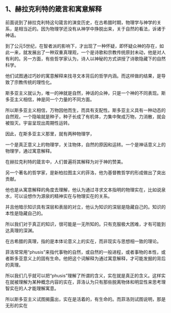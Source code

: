 <h2>1、赫拉克利特的箴言和寓意解释</h2><p data-pid="KcAOYL3d">前面说到了赫拉克利特这句箴言的演变历史，在古希腊时期，物理学与神学的关系，是相当近的。因为物理学还没有从神学中挣脱出来，关于自然的看法，诉诸于神话。</p><p data-pid="7SoTKnOu">到了公元5世纪，在智者派的影响下，才出现了一种怀疑，即怀疑众神的存在，如此一来，就发展出了一种双重真理观，一个是诗歌和宗教传统原封未动，他是对人有利的。另一方面，有些哲学家认为，诗人以神秘的方式讲授了诗歌隐藏下的自然科学。</p><p data-pid="kLV1GIuN">他们试图通过巧妙的寓意解释来找寻文本背后的哲学内涵。而这样做的结果，是导致了宗教传统的理性化。</p><p data-pid="tYw-LPSl">斯多亚主义就认为，唯一的神就是自然，神话的众神，只是一个神的不同表现。斯多亚主义相信，神是同一个力量的不同方面。</p><p data-pid="hbrXLx1c">所以斯多亚主义相信，万物因他而生，而具有支配性。斯多亚主义具有一种动态的自然观，一个隐喻就是种子，种子长成了有机体，力集中聚成万物，力消散，就会被毁灭。宇宙呈现出周期性运转。</p><p data-pid="ksyMXVcb">因此，在斯多亚主义那里，就有两种物理学，</p><p data-pid="SG2sqpbH">一个是真正意义上的物理学，关注物体，自然的原因和运转。一个是神话意义上的物理学，通过寓意解释。</p><p data-pid="aLgAXr4B">在赫拉克利特的箴言中，人们普遍将其解释为对于神的赞美。</p><p data-pid="r4e8vx7v">另一个著名的哲学家，是新柏拉图主义的菲洛，他为基督教哲学的形成做出了突出贡献。</p><p data-pid="X2GWOtJe">他也是从寓意解释的角度去理解，他认为通过寻求文本指明的物理实在，比如说泉水，可以设想作为源泉的精神实在与物理实在的关系。</p><p data-pid="Og092HAz">并且他暗示知识具有深层和表层的对立，他认为知识的深层是隐藏自己的。知识的本性是隐藏自己的。</p><p data-pid="9NABCsww">所以我们对于真正的知识，很可能是一无所知的。只有克服极大困难，才有可能到达真理的深渊。</p><p data-pid="xV0Hsb9l">在古希腊的真理，指的是本体论意义上的实在，而非现实与思想相一致的理论。</p><p data-pid="2xX9282b">菲洛常常用“phusis”来指代事物的自然，或自然的一般进程，或者事物的本性，或者斯多亚意义上的固有生命。他把这个词解释为通过寓意解释，才可能发掘的背后的真理。</p><p data-pid="vwaQnR8q">所以我们几乎就可以把“phusis”理解了所谓的含义，实在就是真正的含义。这样实在就被理解为某种概念内容的实在，菲洛认为只有那些脱离物体和明显性来思考理智实在的人才能理解寓意。</p><p data-pid="E4S7pZjh">所以斯多亚主义试图揭露出，实在是活着的，有生命的。而菲洛则试图说明，那是无形的实在</p><p></p><p></p><p></p><p></p><p></p><p></p>